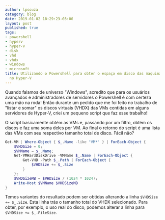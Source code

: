 ```yaml
---
author: lpsouza
category: blog
date: 2019-01-02 18:29:23-03:00
layout: post
published: true
tags:
- powershell
- hyperv
- hyper-v
- disk
- vhd
- vhdx
- windows
- microsoft
title: Utilizando o Powershell para obter o espaço em disco das maquinas virtuais
  no Hyper-V
---
```


Quando falamos de universo "Windows", acredito que para os usuários avançados e administradores de servidores o Powershell é com certeza uma mão na roda! Então durante um pedido que me foi feito no trabalho de "listar e somar" os discos virtuais (VHDX) das VMs contidas em alguns servidores de Hyper-V, criei um pequeno script que faz esse trabalho!

O script basicamente obtém as VMs e, passando por um filtro, obtém os discos e faz uma soma deles por VM. Ao final o retorno do script é uma lista das VMs com seu respectivo tamanho total de disco. Fácil não?

```powershell
Get-VM | Where-Object { $_.Name -like "VM*" } | ForEach-Object {
    $VHDSize = 0;
    $VMName = $_.Name;
    Get-VMHardDiskDrive -VMName $_.Name | ForEach-Object {
        Get-VHD -Path $_.Path | ForEach-Object {
            $VHDSize += $_.Size
        }
    };
    $VHDSizeMB = $VHDSize / (1024 * 1024);
    Write-Host $VMName $VHDSizeMB
}
```

Temos variantes do resultado podem ser obtidas alterando a linha `$VHDSize += $_.Size`. Esta linha trás o tamanho total do VHDX selecionado. Para obter, por exemplo, o uso real do disco, podemos alterar a linha para `$VHDSize += $_.FileSize`.